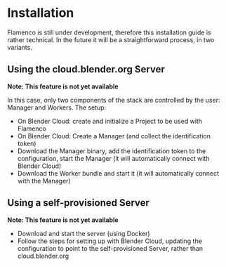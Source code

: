 # Installation

Flamenco is still under development, therefore this installation guide is rather technical.
In the future it will be a straightforward process, in two variants.

## Using the cloud.blender.org Server
**Note: This feature is not yet available**

In this case, only two components of the stack are controlled by the user: Manager and 
Workers. The setup:

- On Blender Cloud: create and initialize a Project to be used with Flamenco
- On Blender Cloud: Create a Manager (and collect the identification token)
- Download the Manager binary, add the identification token to the configuration, start 
the Manager (it will automatically connect with Blender Cloud)
- Download the Worker bundle and start it (it will automatically connect with the Manager)

## Using a self-provisioned Server
**Note: This feature is not yet available**

- Download and start the server (using Docker)
- Follow the steps for setting up with Blender Cloud, updating the configuration to point
to the self-provisioned Server, rather than cloud.blender.org
